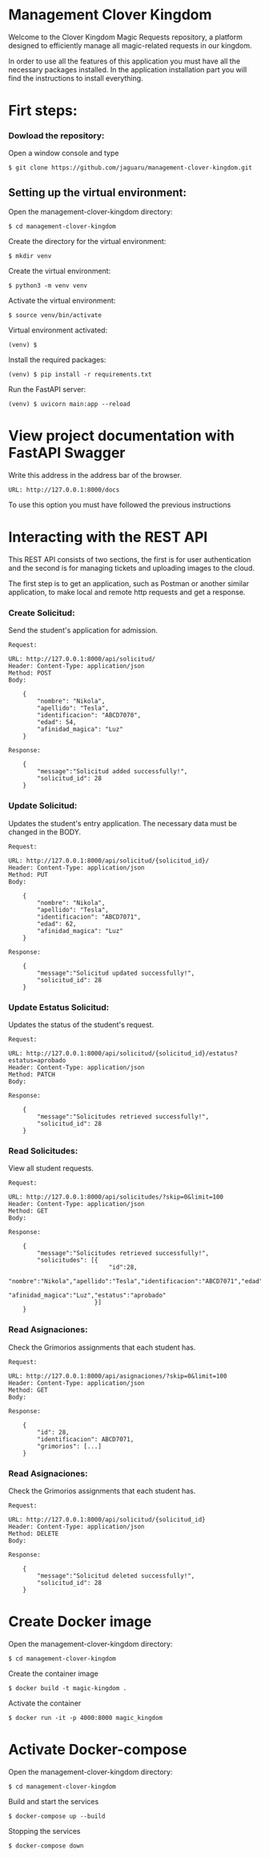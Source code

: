 # Management Clover Kingdom

Welcome to the Clover Kingdom Magic Requests repository, a platform designed to efficiently manage all magic-related requests in our kingdom.

In order to use all the features of this application you must have all the necessary packages installed. In the application installation part you will find the instructions to install everything.


# Firt steps:


### Dowload the repository:

Open a window console and type

    $ git clone https://github.com/jaguaru/management-clover-kingdom.git

## Setting up the virtual environment:

Open the management-clover-kingdom directory:

    $ cd management-clover-kingdom

Create the directory for the virtual environment:

    $ mkdir venv

Create the virtual environment:

    $ python3 -m venv venv

Activate the virtual environment:

    $ source venv/bin/activate

Virtual environment activated:

    (venv) $

Install the required packages:

    (venv) $ pip install -r requirements.txt

Run the FastAPI server:

    (venv) $ uvicorn main:app --reload


# View project documentation with FastAPI Swagger

Write this address in the address bar of the browser. 

    URL: http://127.0.0.1:8000/docs

To use this option you must have followed the previous instructions


# Interacting with the REST API

This REST API consists of two sections, the first is for user authentication and the second is for managing tickets and uploading images to the cloud.

The first step is to get an application, such as Postman or another similar application, to make local and remote http requests and get a response.


### Create Solicitud: 

Send the student's application for admission.

    Request:

    URL: http://127.0.0.1:8000/api/solicitud/
    Header: Content-Type: application/json
    Method: POST
    Body:

        {
            "nombre": "Nikola",
            "apellido": "Tesla",
            "identificacion": "ABCD7070",
            "edad": 54,
            "afinidad_magica": "Luz"
        }

    Response:

        {
            "message":"Solicitud added successfully!",
            "solicitud_id": 28
        }

### Update Solicitud: 

Updates the student's entry application. The necessary data must be changed in the BODY.

    Request:

    URL: http://127.0.0.1:8000/api/solicitud/{solicitud_id}/
    Header: Content-Type: application/json
    Method: PUT
    Body:

        {
            "nombre": "Nikola",
            "apellido": "Tesla",
            "identificacion": "ABCD7071",
            "edad": 62,
            "afinidad_magica": "Luz"
        }

    Response:

        {
            "message":"Solicitud updated successfully!",
            "solicitud_id": 28
        }

### Update Estatus Solicitud: 

Updates the status of the student's request.

    Request:

    URL: http://127.0.0.1:8000/api/solicitud/{solicitud_id}/estatus?estatus=aprobado
    Header: Content-Type: application/json
    Method: PATCH
    Body:

    Response:

        {
            "message":"Solicitudes retrieved successfully!",
            "solicitud_id": 28
        }

### Read Solicitudes: 

View all student requests.

    Request:

    URL: http://127.0.0.1:8000/api/solicitudes/?skip=0&limit=100
    Header: Content-Type: application/json
    Method: GET
    Body:

    Response:

        {
            "message":"Solicitudes retrieved successfully!",
            "solicitudes": [{
                                "id":28,
                                "nombre":"Nikola","apellido":"Tesla","identificacion":"ABCD7071","edad":71,
                                "afinidad_magica":"Luz","estatus":"aprobado"
                            }]
        }

### Read Asignaciones: 

Check the Grimorios assignments that each student has.

    Request:

    URL: http://127.0.0.1:8000/api/asignaciones/?skip=0&limit=100
    Header: Content-Type: application/json
    Method: GET
    Body:

    Response:

        {
            "id": 28,
            "identificacion": ABCD7071,
            "grimorios": [...]
        }

### Read Asignaciones: 

Check the Grimorios assignments that each student has.

    Request:

    URL: http://127.0.0.1:8000/api/solicitud/{solicitud_id}
    Header: Content-Type: application/json
    Method: DELETE
    Body:

    Response:

        {
            "message":"Solicitud deleted successfully!",
            "solicitud_id": 28
        }

# Create Docker image

Open the management-clover-kingdom directory:

    $ cd management-clover-kingdom

Create the container image

    $ docker build -t magic-kingdom .

Activate the container

    $ docker run -it -p 4000:8000 magic_kingdom

# Activate Docker-compose

Open the management-clover-kingdom directory:

    $ cd management-clover-kingdom

Build and start the services

    $ docker-compose up --build

Stopping the services

    $ docker-compose down

